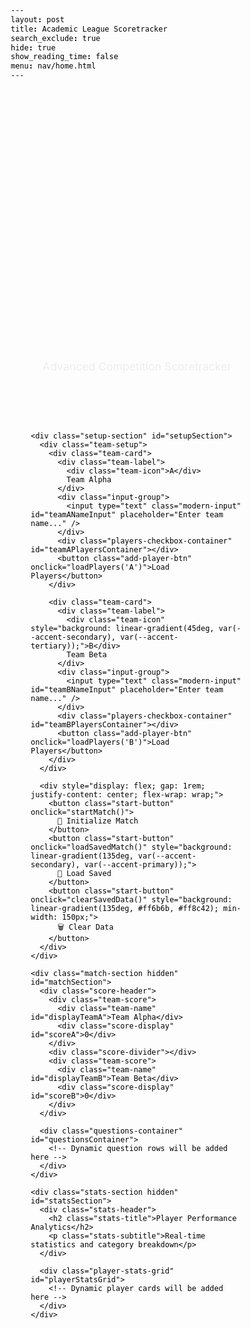 ```yaml
---
layout: post
title: Academic League Scoretracker
search_exclude: true
hide: true
show_reading_time: false
menu: nav/home.html
---
```


<html lang="en">
<head>
  <meta charset="UTF-8" />
  <meta name="viewport" content="width=device-width, initial-scale=1.0" />
  
  <title>Academic League Scoretracker</title>
  <title></title>
  <style>
    @import url('https://fonts.googleapis.com/css2?family=Inter:wght@300;400;500;600;700;800&display=swap');
    
    :root {
      --primary-bg: #0a0a0f;
      --secondary-bg: #1a1a2e;
      --card-bg: rgba(30, 30, 60, 0.4);
      --glass-bg: rgba(255, 255, 255, 0.05);
      --accent-primary: #00d4ff;
      --accent-secondary: #7c3aed;
      --accent-tertiary: #06ffa5;
      --text-primary: #ffffff;
      --text-secondary: #a8b3cf;
      --text-muted: #6b7280;
      --border-color: rgba(255, 255, 255, 0.1);
      --shadow-glow: 0 0 40px rgba(0, 212, 255, 0.3);
      --shadow-subtle: 0 4px 20px rgba(0, 0, 0, 0.3);
    }

    * {
      margin: 0;
      padding: 0;
      box-sizing: border-box;
      color: inherit !important;
      text-decoration: none !important;
    }

    body {
      font-family: 'Inter', -apple-system, BlinkMacSystemFont, sans-serif;
      background: linear-gradient(135deg, var(--primary-bg) 0%, var(--secondary-bg) 50%, #0f0f23 100%);
      min-height: 100vh;
      color: var(--text-primary) !important;
      overflow-x: hidden;
      position: relative;
    }

    body::before {
      content: '';
      position: fixed;
      top: 0;
      left: 0;
      right: 0;
      bottom: 0;
      background: radial-gradient(ellipse at 20% 50%, rgba(124, 58, 237, 0.1) 0%, transparent 50%),
                  radial-gradient(ellipse at 80% 20%, rgba(0, 212, 255, 0.1) 0%, transparent 50%),
                  radial-gradient(ellipse at 40% 80%, rgba(6, 255, 165, 0.1) 0%, transparent 50%);
      pointer-events: none;
      z-index: -1;
    }

    .container {
      max-width: 1400px;
      margin: 0 auto;
      padding: 2rem;
      position: relative;
    }

    .header {
      text-align: center;
      margin-bottom: 3rem;
      animation: slideDown 1s ease-out;
    }

    @keyframes slideDown {
      from { opacity: 0; transform: translateY(-50px); }
      to { opacity: 1; transform: translateY(0); }
    }

    .title {
      font-size: clamp(2rem, 5vw, 4rem);
      font-weight: 800;
      background: linear-gradient(135deg, var(--accent-primary), var(--accent-secondary), var(--accent-tertiary));
      -webkit-background-clip: text;
      -webkit-text-fill-color: transparent;
      background-clip: text;
      margin-bottom: 0.5rem;
      animation: gradientShift 4s ease-in-out infinite;
      filter: drop-shadow(0 0 20px rgba(0, 212, 255, 0.5));
    }

    @keyframes gradientShift {
      0%, 100% { filter: hue-rotate(0deg); }
      50% { filter: hue-rotate(30deg); }
    }

    .subtitle {
      color: var(--text-secondary) !important;
      font-size: 1.1rem;
      font-weight: 400;
      opacity: 0.8;
    }

    .setup-section {
      background: var(--glass-bg);
      backdrop-filter: blur(20px);
      border: 1px solid var(--border-color);
      border-radius: 24px;
      padding: 2.5rem;
      margin-bottom: 3rem;
      box-shadow: var(--shadow-subtle);
      animation: slideUp 1s ease-out 0.2s both;
      position: relative;
      overflow: hidden;
    }

    .setup-section::before {
      content: '';
      position: absolute;
      top: 0;
      left: 0;
      right: 0;
      height: 2px;
      background: linear-gradient(90deg, var(--accent-primary), var(--accent-secondary), var(--accent-tertiary));
      animation: shimmer 3s ease-in-out infinite;
    }

    @keyframes shimmer {
      0%, 100% { opacity: 0.5; }
      50% { opacity: 1; }
    }

    @keyframes slideUp {
      from { opacity: 0; transform: translateY(50px); }
      to { opacity: 1; transform: translateY(0); }
    }

    .team-setup {
      display: grid;
      grid-template-columns: 1fr 1fr;
      gap: 2rem;
      margin-bottom: 2rem;
    }

    @media (max-width: 768px) {
      .team-setup {
        grid-template-columns: 1fr;
        gap: 1.5rem;
      }
    }

    .team-card {
      background: var(--card-bg);
      backdrop-filter: blur(10px);
      border: 1px solid var(--border-color);
      border-radius: 16px;
      padding: 1.5rem;
      transition: all 0.3s ease;
      position: relative;
      overflow: hidden;
    }

    .team-card::before {
      content: '';
      position: absolute;
      top: 0;
      left: 0;
      right: 0;
      height: 1px;
      background: linear-gradient(90deg, transparent, var(--accent-primary), transparent);
      opacity: 0;
      transition: opacity 0.3s ease;
    }

    .team-card:hover {
      transform: translateY(-2px);
      box-shadow: var(--shadow-glow);
      border-color: var(--accent-primary);
    }

    .team-card:hover::before {
      opacity: 1;
    }

    .team-label {
      font-size: 1.1rem;
      font-weight: 600;
      color: var(--text-primary) !important;
      margin-bottom: 1rem;
      display: flex;
      align-items: center;
      gap: 0.5rem;
    }

    .team-icon {
      width: 20px;
      height: 20px;
      border-radius: 50%;
      background: linear-gradient(45deg, var(--accent-primary), var(--accent-secondary));
      display: flex;
      align-items: center;
      justify-content: center;
      font-size: 0.8rem;
      font-weight: 700;
      color: var(--primary-bg) !important;
    }

    .input-group {
      margin-bottom: 1rem;
    }

    .modern-input {
      width: 100%;
      padding: 12px 16px;
      background: var(--glass-bg);
      border: 1px solid var(--border-color);
      border-radius: 12px;
      color: var(--text-primary) !important;
      font-size: 1rem;
      font-weight: 400;
      transition: all 0.3s ease;
      backdrop-filter: blur(10px);
    }

    .modern-input:focus {
      outline: none;
      border-color: var(--accent-primary);
      box-shadow: 0 0 0 3px rgba(0, 212, 255, 0.1);
      background: rgba(255, 255, 255, 0.08);
    }

    .modern-select {
      width: 100%;
      padding: 10px 16px;
      background: var(--glass-bg);
      border: 1px solid var(--border-color);
      border-radius: 10px;
      color: var(--text-primary) !important;
      font-size: 0.9rem;
      backdrop-filter: blur(10px);
      min-height: 100px;
      transition: all 0.3s ease;
    }

    .modern-select:focus {
      outline: none;
      border-color: var(--accent-primary);
      box-shadow: 0 0 0 3px rgba(0, 212, 255, 0.1);
    }

    .modern-select option {
      background: var(--secondary-bg) !important;
      color: var(--text-primary) !important;
      padding: 8px;
    }

    .players-checkbox-container {
      max-height: 200px;
      overflow-y: auto;
      padding: 12px;
      background: var(--glass-bg);
      border: 1px solid var(--border-color);
      border-radius: 12px;
      backdrop-filter: blur(10px);
      margin-bottom: 0.5rem;
    }

    .players-checkbox-container::-webkit-scrollbar {
      width: 4px;
    }

    .players-checkbox-container::-webkit-scrollbar-track {
      background: var(--glass-bg);
      border-radius: 2px;
    }

    .players-checkbox-container::-webkit-scrollbar-thumb {
      background: linear-gradient(180deg, var(--accent-primary), var(--accent-secondary));
      border-radius: 2px;
    }

    .player-checkbox-item {
      display: flex;
      align-items: center;
      gap: 0.75rem;
      padding: 0.5rem;
      margin-bottom: 0.25rem;
      border-radius: 8px;
      transition: all 0.2s ease;
      cursor: pointer;
    }

    .player-checkbox-item:hover {
      background: rgba(255, 255, 255, 0.05);
    }

    .player-checkbox {
      appearance: none;
      width: 18px;
      height: 18px;
      border: 2px solid var(--border-color);
      border-radius: 4px;
      background: var(--glass-bg);
      cursor: pointer;
      transition: all 0.3s ease;
      position: relative;
      flex-shrink: 0;
    }

    .player-checkbox:checked {
      background: linear-gradient(135deg, var(--accent-primary), var(--accent-secondary));
      border-color: var(--accent-primary);
    }

    .player-checkbox:checked::after {
      content: '✓';
      position: absolute;
      top: 50%;
      left: 50%;
      transform: translate(-50%, -50%);
      color: var(--primary-bg) !important;
      font-size: 11px;
      font-weight: 700;
    }

    .player-label {
      font-size: 0.9rem;
      font-weight: 400;
      color: var(--text-primary) !important;
      cursor: pointer;
      flex: 1;
    }

    .add-player-btn {
      width: 100%;
      padding: 10px 16px;
      background: linear-gradient(135deg, var(--accent-primary), var(--accent-secondary));
      border: none;
      border-radius: 10px;
      color: var(--primary-bg) !important;
      font-size: 0.9rem;
      font-weight: 600;
      cursor: pointer;
      transition: all 0.3s ease;
      text-transform: uppercase;
      letter-spacing: 0.5px;
      margin-top: 0.5rem;
    }

    .add-player-btn:hover {
      transform: translateY(-2px);
      box-shadow: 0 8px 25px rgba(0, 212, 255, 0.4);
      filter: brightness(1.1);
    }

    .start-button {
      display: block;
      margin: 0 auto;
      padding: 16px 48px;
      background: linear-gradient(135deg, var(--accent-tertiary), var(--accent-primary));
      border: none;
      border-radius: 50px;
      color: var(--primary-bg) !important;
      font-size: 1.1rem;
      font-weight: 700;
      cursor: pointer;
      transition: all 0.4s ease;
      text-transform: uppercase;
      letter-spacing: 1px;
      position: relative;
      overflow: hidden;
      min-width: 200px;
    }

    .start-button::before {
      content: '';
      position: absolute;
      top: 0;
      left: -100%;
      width: 100%;
      height: 100%;
      background: linear-gradient(90deg, transparent, rgba(255, 255, 255, 0.3), transparent);
      transition: left 0.6s ease;
    }

    .start-button:hover::before {
      left: 100%;
    }

    .start-button:hover {
      transform: translateY(-3px) scale(1.05);
      box-shadow: 0 15px 40px rgba(6, 255, 165, 0.4);
      filter: brightness(1.2);
    }

    .match-section {
      background: var(--glass-bg);
      backdrop-filter: blur(20px);
      border: 1px solid var(--border-color);
      border-radius: 24px;
      padding: 2rem;
      box-shadow: var(--shadow-subtle);
      animation: slideUp 1s ease-out 0.4s both;
      overflow: hidden;
    }

    .score-header {
      display: flex;
      justify-content: space-between;
      align-items: center;
      margin-bottom: 2rem;
      padding: 1rem 2rem;
      background: var(--card-bg);
      border-radius: 16px;
      border: 1px solid var(--border-color);
    }

    .team-score {
      text-align: center;
      flex: 1;
    }

    .team-name {
      font-size: 1.2rem;
      font-weight: 600;
      color: var(--text-primary) !important;
      margin-bottom: 0.5rem;
    }

    .score-display {
      font-size: 3rem;
      font-weight: 800;
      background: linear-gradient(135deg, var(--accent-primary), var(--accent-tertiary));
      -webkit-background-clip: text;
      -webkit-text-fill-color: transparent;
      background-clip: text;
      transition: all 0.3s ease;
    }

    .score-divider {
      width: 2px;
      height: 60px;
      background: linear-gradient(180deg, var(--accent-primary), var(--accent-secondary));
      margin: 0 2rem;
      border-radius: 2px;
    }

    .questions-container {
      max-height: 60vh;
      overflow-y: auto;
      padding-right: 1rem;
    }

    .questions-container::-webkit-scrollbar {
      width: 6px;
    }

    .questions-container::-webkit-scrollbar-track {
      background: var(--glass-bg);
      border-radius: 3px;
    }

    .questions-container::-webkit-scrollbar-thumb {
      background: linear-gradient(180deg, var(--accent-primary), var(--accent-secondary));
      border-radius: 3px;
    }

    .question-row {
      display: grid;
      grid-template-columns: 60px 1fr 150px 100px 1fr;
      gap: 1rem;
      align-items: center;
      padding: 1rem;
      background: var(--card-bg);
      border: 1px solid var(--border-color);
      border-radius: 12px;
      margin-bottom: 1rem;
      transition: all 0.3s ease;
    }

    .question-row:hover {
      transform: translateX(4px);
      border-color: var(--accent-primary);
      box-shadow: 0 4px 20px rgba(0, 212, 255, 0.2);
    }

    .question-number {
      display: flex;
      align-items: center;
      justify-content: center;
      width: 40px;
      height: 40px;
      background: linear-gradient(135deg, var(--accent-primary), var(--accent-secondary));
      border-radius: 50%;
      font-weight: 700;
      color: var(--primary-bg) !important;
      font-size: 0.9rem;
    }

    .team-controls {
      display: flex;
      flex-direction: column;
      gap: 0.5rem;
    }

    .player-select {
      width: 100%;
      padding: 8px 12px;
      background: var(--glass-bg);
      border: 1px solid var(--border-color);
      border-radius: 8px;
      color: var(--text-primary) !important;
      font-size: 0.9rem;
      backdrop-filter: blur(10px);
    }

    .player-select option {
      background: var(--secondary-bg) !important;
      color: var(--text-primary) !important;
    }

    .checkbox-group {
      display: flex;
      gap: 1rem;
      margin-top: 0.5rem;
    }

    .checkbox-item {
      display: flex;
      align-items: center;
      gap: 0.5rem;
      cursor: pointer;
    }

    .modern-checkbox {
      appearance: none;
      width: 20px;
      height: 20px;
      border: 2px solid var(--border-color);
      border-radius: 4px;
      background: var(--glass-bg);
      cursor: pointer;
      transition: all 0.3s ease;
      position: relative;
    }

    .modern-checkbox:checked {
      background: linear-gradient(135deg, var(--accent-primary), var(--accent-secondary));
      border-color: var(--accent-primary);
    }

    .modern-checkbox:checked::after {
      content: '✓';
      position: absolute;
      top: 50%;
      left: 50%;
      transform: translate(-50%, -50%);
      color: var(--primary-bg) !important;
      font-size: 12px;
      font-weight: 700;
    }

    .checkbox-label {
      font-size: 0.8rem;
      font-weight: 500;
      color: var(--text-secondary) !important;
    }

    .correct-label {
      color: var(--accent-tertiary) !important;
    }

    .neg-label {
      color: #ff6b6b !important;
    }

    .category-select, .bonus-input {
      padding: 8px 12px;
      background: var(--glass-bg);
      border: 1px solid var(--border-color);
      border-radius: 8px;
      color: var(--text-primary) !important;
      font-size: 0.9rem;
      backdrop-filter: blur(10px);
      transition: all 0.3s ease;
    }

    .category-select option {
      background: var(--secondary-bg) !important;
      color: var(--text-primary) !important;
    }

    .bonus-input {
      width: 80px;
      text-align: center;
    }

    .bonus-input:focus, .category-select:focus, .player-select:focus {
      outline: none;
      border-color: var(--accent-primary);
      box-shadow: 0 0 0 2px rgba(0, 212, 255, 0.1);
    }

    .score-animation {
      animation: scoreGlow 0.6s ease-in-out;
    }

    @keyframes scoreGlow {
      0%, 100% { transform: scale(1); }
      50% { 
        transform: scale(1.1); 
        filter: drop-shadow(0 0 15px var(--accent-primary));
      }
    }

    .loading-spinner {
      display: inline-block;
      width: 20px;
      height: 20px;
      border: 2px solid var(--border-color);
      border-radius: 50%;
      border-top-color: var(--accent-primary);
      animation: spin 1s ease-in-out infinite;
    }

    @keyframes spin {
      to { transform: rotate(360deg); }
    }

    @media (max-width: 1024px) {
      .question-row {
        grid-template-columns: 1fr;
        gap: 0.5rem;
        text-align: center;
      }
      
      .score-header {
        flex-direction: column;
        gap: 1rem;
      }

      .score-divider {
        width: 60px;
        height: 2px;
        margin: 0;
      }
    }

    .hidden {
      display: none;
    }

    @keyframes slideIn {
      from { opacity: 0; transform: translateX(100px); }
      to { opacity: 1; transform: translateX(0); }
    }

    .stats-section {
      background: var(--glass-bg);
      backdrop-filter: blur(20px);
      border: 1px solid var(--border-color);
      border-radius: 24px;
      padding: 2rem;
      margin-top: 2rem;
      box-shadow: var(--shadow-subtle);
      animation: slideUp 1s ease-out 0.6s both;
    }

    .stats-header {
      text-align: center;
      margin-bottom: 2rem;
    }

    .stats-title {
      font-size: 1.8rem;
      font-weight: 700;
      background: linear-gradient(135deg, var(--accent-primary), var(--accent-secondary));
      -webkit-background-clip: text;
      -webkit-text-fill-color: transparent;
      background-clip: text;
      margin-bottom: 0.5rem;
    }

    .stats-subtitle {
      color: var(--text-secondary) !important;
      font-size: 1rem;
      opacity: 0.8;
    }

    .player-stats-grid {
      display: grid;
      grid-template-columns: repeat(auto-fit, minmax(400px, 1fr));
      gap: 1.5rem;
    }

    .player-card {
      background: var(--card-bg);
      backdrop-filter: blur(15px);
      border: 1px solid var(--border-color);
      border-radius: 20px;
      padding: 1.5rem;
      transition: all 0.4s ease;
      position: relative;
      overflow: hidden;
    }

    .player-card::before {
      content: '';
      position: absolute;
      top: 0;
      left: 0;
      right: 0;
      height: 3px;
      background: linear-gradient(90deg, var(--accent-primary), var(--accent-secondary), var(--accent-tertiary));
      opacity: 0;
      transition: opacity 0.3s ease;
    }

    .player-card:hover {
      transform: translateY(-8px) scale(1.02);
      box-shadow: 0 20px 60px rgba(0, 212, 255, 0.2);
      border-color: var(--accent-primary);
    }

    .player-card:hover::before {
      opacity: 1;
    }

    .player-header {
      display: flex;
      align-items: center;
      justify-content: space-between;
      margin-bottom: 1.5rem;
    }

    .player-info {
      display: flex;
      align-items: center;
      gap: 1rem;
    }

    .player-avatar {
      width: 50px;
      height: 50px;
      background: linear-gradient(135deg, var(--accent-primary), var(--accent-secondary));
      border-radius: 50%;
      display: flex;
      align-items: center;
      justify-content: center;
      font-weight: 700;
      font-size: 1.2rem;
      color: var(--primary-bg) !important;
      box-shadow: 0 8px 20px rgba(0, 212, 255, 0.3);
    }

    .player-details h3 {
      font-size: 1.2rem;
      font-weight: 600;
      color: var(--text-primary) !important;
      margin-bottom: 0.2rem;
    }

    .team-badge {
      padding: 4px 12px;
      background: linear-gradient(135deg, var(--accent-tertiary), var(--accent-primary));
      border-radius: 12px;
      font-size: 0.8rem;
      font-weight: 600;
      color: var(--primary-bg) !important;
      text-transform: uppercase;
      letter-spacing: 0.5px;
    }

    .stats-content {
      display: grid;
      grid-template-columns: 1fr 200px;
      gap: 1.5rem;
      align-items: center;
    }

    .stats-numbers {
      display: grid;
      grid-template-columns: repeat(3, 1fr);
      gap: 1rem;
    }

    .stat-item {
      text-align: center;
      padding: 1rem;
      background: var(--glass-bg);
      border-radius: 12px;
      border: 1px solid var(--border-color);
      transition: all 0.3s ease;
    }

    .stat-item:hover {
      transform: translateY(-2px);
      border-color: var(--accent-primary);
    }

    .stat-value {
      font-size: 2rem;
      font-weight: 800;
      background: linear-gradient(135deg, var(--accent-primary), var(--accent-tertiary));
      -webkit-background-clip: text;
      -webkit-text-fill-color: transparent;
      background-clip: text;
      margin-bottom: 0.3rem;
    }

    .stat-label {
      font-size: 0.8rem;
      color: var(--text-secondary) !important;
      text-transform: uppercase;
      letter-spacing: 0.5px;
      font-weight: 500;
    }

    .chart-container {
      position: relative;
      display: flex;
      align-items: center;
      justify-content: center;
    }

    .chart-canvas {
      max-width: 180px;
      max-height: 180px;
    }

    .chart-legend {
      margin-top: 1rem;
      display: grid;
      grid-template-columns: repeat(2, 1fr);
      gap: 0.5rem;
    }

    .legend-item {
      display: flex;
      align-items: center;
      gap: 0.5rem;
      font-size: 0.8rem;
      color: var(--text-secondary) !important;
    }

    .legend-color {
      width: 12px;
      height: 12px;
      border-radius: 50%;
    }

    @media (max-width: 768px) {
      .player-stats-grid {
        grid-template-columns: 1fr;
      }
      
      .stats-content {
        grid-template-columns: 1fr;
        gap: 1rem;
      }
      
      .stats-numbers {
        grid-template-columns: repeat(3, 1fr);
        gap: 0.5rem;
      }
    }
  </style>
</head>
<body>
  <div class="container">
    <div class="header">
      <h1 class="title">Academic League by Kiruthic</h1>
      <h1 class="title">Vote Kiruthic For VP</h1>
      <p class="subtitle">Advanced Competition Scoretracker</p>
    </div>
    
    <div class="setup-section" id="setupSection">
      <div class="team-setup">
        <div class="team-card">
          <div class="team-label">
            <div class="team-icon">A</div>
            Team Alpha
          </div>
          <div class="input-group">
            <input type="text" class="modern-input" id="teamANameInput" placeholder="Enter team name..." />
          </div>
          <div class="players-checkbox-container" id="teamAPlayersContainer"></div>
          <button class="add-player-btn" onclick="loadPlayers('A')">Load Players</button>
        </div>
        
        <div class="team-card">
          <div class="team-label">
            <div class="team-icon" style="background: linear-gradient(45deg, var(--accent-secondary), var(--accent-tertiary));">B</div>
            Team Beta
          </div>
          <div class="input-group">
            <input type="text" class="modern-input" id="teamBNameInput" placeholder="Enter team name..." />
          </div>
          <div class="players-checkbox-container" id="teamBPlayersContainer"></div>
          <button class="add-player-btn" onclick="loadPlayers('B')">Load Players</button>
        </div>
      </div>
      
      <div style="display: flex; gap: 1rem; justify-content: center; flex-wrap: wrap;">
        <button class="start-button" onclick="startMatch()">
          🚀 Initialize Match
        </button>
        <button class="start-button" onclick="loadSavedMatch()" style="background: linear-gradient(135deg, var(--accent-secondary), var(--accent-primary));">
          📂 Load Saved
        </button>
        <button class="start-button" onclick="clearSavedData()" style="background: linear-gradient(135deg, #ff6b6b, #ff8c42); min-width: 150px;">
          🗑️ Clear Data
        </button>
      </div>
    </div>

    <div class="match-section hidden" id="matchSection">
      <div class="score-header">
        <div class="team-score">
          <div class="team-name" id="displayTeamA">Team Alpha</div>
          <div class="score-display" id="scoreA">0</div>
        </div>
        <div class="score-divider"></div>
        <div class="team-score">
          <div class="team-name" id="displayTeamB">Team Beta</div>
          <div class="score-display" id="scoreB">0</div>
        </div>
      </div>

      <div class="questions-container" id="questionsContainer">
        <!-- Dynamic question rows will be added here -->
      </div>
    </div>

    <div class="stats-section hidden" id="statsSection">
      <div class="stats-header">
        <h2 class="stats-title">Player Performance Analytics</h2>
        <p class="stats-subtitle">Real-time statistics and category breakdown</p>
      </div>
      
      <div class="player-stats-grid" id="playerStatsGrid">
        <!-- Dynamic player cards will be added here -->
      </div>
    </div>
  </div>

  <script src="https://cdnjs.cloudflare.com/ajax/libs/Chart.js/3.9.1/chart.min.js"></script>
  <script>
    const playerList = [
      'Jacob Wu', 'Srijan Atti', 'Saaras Kodali', 'Amy Yuan', 'Ryan Gonzalez', 'Preston Foster', "Advik Garg", "Aryan Shrimali", "Anish Degalmadikar",  "Liam Vinson",  "Aashray Rajagopalan", "Vasanth Rajasekaran", "Kiruthic Selvakumar", "Derek Kang", "Dylan Zhang", "Kasra Kermani", "Bryan Chen", "Adhav Selvan", "Nikhil Maturi",
      "Rishab Shyamal", "Meryl Chen", "Michelle Yu", 'Nathan Do', 'Hamin Park', 'Ian Huang', "Santhosh Karthik", "Zhengji Li", 'Sahith Bobba', "Caleb Park", "Advait Deshpande", "Skandan Sundar", "Akhil Kulkarni", 'Roxana Khamooshian', 'Aarav Wadhwani', 'Oliver Zhang', 'Rigved Reddy Gaddam', 'Narumi Yoshida', 'Aaron Tambiah', 'Ribhav Deep', 'Ryan Gui', 'Isaac Tsai', 'Aarav Sriramagiri', 'Pracheth (Kirby one)', 'Aarav Sriramagiri', 'ssprinkle1'
    ];

    const categories = ["Math", "Science", "History", "Literature", "Art", "Geography", "Current Events"];
    
    let state = {
      teamA: "",
      teamB: "",
      playersA: [],
      playersB: [],
      scoreA: 0,
      scoreB: 0,
      questionCount: 0,
      playerStats: {} // Track individual player statistics
    };

    const categoryColors = {
      "Math": "#00d4ff",
      "Science": "#7c3aed", 
      "History": "#06ffa5",
      "Literature": "#ff6b6b",
      "Art": "#ffd93d",
      "Geography": "#ff8c42",
      "Current Events": "#a78bfa"
    };
    
    const StorageManager = {
      STORAGE_KEY: 'academicLeagueData',
      
      saveState() {
        const dataToSave = {
          state: state,
          timestamp: Date.now(),
          version: '1.0'
        };
        try {
          const jsonData = JSON.stringify(dataToSave);
          localStorage.setItem(this.STORAGE_KEY, jsonData);
          this.showNotification('Data saved successfully!', 'success');
        } catch (error) {
          console.error('Failed to save data:', error);
          this.showNotification('Failed to save data', 'error');
        }
      },
      
      loadState() {
        try {
          const savedData = localStorage.getItem(this.STORAGE_KEY);
          if (!savedData) return null;
          
          const parsedData = JSON.parse(savedData);
          return parsedData.state;
        } catch (error) {
          console.error('Failed to load data:', error);
          return null;
        }
      },
      
      clearData() {
        localStorage.removeItem(this.STORAGE_KEY);
        this.showNotification('Data cleared successfully!', 'success');
      },
      
      showNotification(message, type) {
        const notification = document.createElement('div');
        notification.style.cssText = `
          position: fixed;
          top: 20px;
          right: 20px;
          padding: 12px 24px;
          background: ${type === 'success' ? 'linear-gradient(135deg, var(--accent-tertiary), var(--accent-primary))' : 'linear-gradient(135deg, #ff6b6b, #ff8c42)'};
          color: var(--primary-bg);
          border-radius: 12px;
          font-weight: 600;
          z-index: 1000;
          animation: slideIn 0.3s ease-out;
        `;
        notification.textContent = message;
        document.body.appendChild(notification);
        
        setTimeout(() => {
          notification.remove();
        }, 3000);
      }
    };

    function loadPlayers(team) {
      const container = document.getElementById(`team${team}PlayersContainer`);
      container.innerHTML = "";
      
      playerList.forEach(name => {
        const checkboxItem = document.createElement("div");
        checkboxItem.className = "player-checkbox-item";
        
        checkboxItem.innerHTML = `
          <input type="checkbox" class="player-checkbox" id="${team}-${name.replace(/\s+/g, '-')}" value="${name}" onchange="StorageManager.saveState()">
          <label class="player-label" for="${team}-${name.replace(/\s+/g, '-')}">${name}</label>
        `;

        
        container.appendChild(checkboxItem);
      });
    }

    function startMatch() {
      const teamAName = document.getElementById("teamANameInput").value.trim() || "Team Alpha";
      const teamBName = document.getElementById("teamBNameInput").value.trim() || "Team Beta";
      
      const teamACheckboxes = document.querySelectorAll('#teamAPlayersContainer .player-checkbox:checked');
      const teamBCheckboxes = document.querySelectorAll('#teamBPlayersContainer .player-checkbox:checked');
      
      state.teamA = teamAName;
      state.teamB = teamBName;
      state.playersA = Array.from(teamACheckboxes).map(cb => cb.value);
      state.playersB = Array.from(teamBCheckboxes).map(cb => cb.value);
      
      if (state.playersA.length === 0 || state.playersB.length === 0) {
        alert("Please select players for both teams before starting the match.");
        return;
      }
      
      // Initialize player stats
      [...state.playersA, ...state.playersB].forEach(player => {
        state.playerStats[player] = {
          correct: 0,
          negs: 0,
          categories: {},
          team: state.playersA.includes(player) ? 'A' : 'B'
        };
      });
      
      document.getElementById("displayTeamA").textContent = teamAName;
      document.getElementById("displayTeamB").textContent = teamBName;
      
      document.getElementById("setupSection").classList.add("hidden");
      document.getElementById("matchSection").classList.remove("hidden");
      document.getElementById("statsSection").classList.remove("hidden");
      
      updatePlayerStats();
      addQuestionRow();
      StorageManager.saveState();
    }

    function loadSavedMatch() {
      const savedState = StorageManager.loadState();
      if (!savedState) {
        StorageManager.showNotification('No saved data found', 'error');
        return;
      }
      
      // Restore state
      // Restore state more carefully
      state.teamA = savedState.teamA || "";
      state.teamB = savedState.teamB || "";  
      state.playersA = savedState.playersA || [];
      state.playersB = savedState.playersB || [];
      state.scoreA = savedState.scoreA || 0;
      state.scoreB = savedState.scoreB || 0;
      state.questionCount = savedState.questionCount || 0;
      state.playerStats = savedState.playerStats || {};
      
      // Update UI elements
      document.getElementById("teamANameInput").value = state.teamA;
      document.getElementById("teamBNameInput").value = state.teamB;
      document.getElementById("displayTeamA").textContent = state.teamA;
      document.getElementById("displayTeamB").textContent = state.teamB;
      document.getElementById("scoreA").textContent = state.scoreA;
      document.getElementById("scoreB").textContent = state.scoreB;
      
      // Load players and restore selections
      loadPlayers('A');
      loadPlayers('B');
      
      // Check the selected players
      setTimeout(() => {
        state.playersA.forEach(player => {
          const checkbox = document.getElementById(`A-${player.replace(/\s+/g, '-')}`);
          if (checkbox) checkbox.checked = true;
        });
        
        state.playersB.forEach(player => {
          const checkbox = document.getElementById(`B-${player.replace(/\s+/g, '-')}`);
          if (checkbox) checkbox.checked = true;
        });
      }, 200);
      
      // Show match section
      document.getElementById("setupSection").classList.add("hidden");
      document.getElementById("matchSection").classList.remove("hidden");
      document.getElementById("statsSection").classList.remove("hidden");
      
      // Restore questions (this requires rebuilding the question rows)
      rebuildQuestionRows();
      updatePlayerStats();
      
      StorageManager.showNotification('Match loaded successfully!', 'success');
    }

    function clearSavedData() {
      if (confirm('Are you sure you want to clear all saved data? This cannot be undone.')) {
        StorageManager.clearData();
        // Reset current state
        location.reload();
      }
    }

    function rebuildQuestionRows() {
      const container = document.getElementById("questionsContainer");
      container.innerHTML = "";
      
      // Reset question count and rebuild from scratch
      const savedQuestionCount = state.questionCount;
      state.questionCount = 0;
      
      // Add first question row
      addQuestionRow();
      
      // If there were more questions, restore the count but don't add more rows
      // They'll be added automatically as the user interacts
      if (savedQuestionCount > 1) {
        state.questionCount = 1; // Keep it at 1 for now
      }
    }

    function addQuestionRow() {
      const container = document.getElementById("questionsContainer");
      const questionNum = ++state.questionCount;
      
      const row = document.createElement("div");
      row.className = "question-row";
      row.style.animationDelay = `${questionNum * 0.1}s`;
      
      row.innerHTML = `
        <div class="question-number">${questionNum}</div>
        
        <div class="team-controls">
          <select class="player-select" data-team="A">
            <option value="">Select Player</option>
            ${state.playersA.map(player => `<option value="${player}">${player}</option>`).join('')}
          </select>
          <div class="checkbox-group">
            <div class="checkbox-item">
              <input type="checkbox" class="modern-checkbox" data-type="correct" data-team="A">
              <span class="checkbox-label correct-label">Correct</span>
            </div>
            <div class="checkbox-item">
              <input type="checkbox" class="modern-checkbox" data-type="neg" data-team="A">
              <span class="checkbox-label neg-label">NEG</span>
            </div>
          </div>
        </div>
        
        <select class="category-select">
          <option value="">Category</option>
          ${categories.map(cat => `<option value="${cat}">${cat}</option>`).join('')}
        </select>
        
        <input type="number" class="bonus-input" min="0" max="30" value="0" placeholder="Bonus">
        
        <div class="team-controls">
          <select class="player-select" data-team="B">
            <option value="">Select Player</option>
            ${state.playersB.map(player => `<option value="${player}">${player}</option>`).join('')}
          </select>
          <div class="checkbox-group">
            <div class="checkbox-item">
              <input type="checkbox" class="modern-checkbox" data-type="correct" data-team="B">
              <span class="checkbox-label correct-label">Correct</span>
            </div>
            <div class="checkbox-item">
              <input type="checkbox" class="modern-checkbox" data-type="neg" data-team="B">
              <span class="checkbox-label neg-label">NEG</span>
            </div>
          </div>
        </div>
      `;
      
      container.appendChild(row);
      
      // Add event listeners for scoring
      const checkboxes = row.querySelectorAll('.modern-checkbox');
      const bonusInput = row.querySelector('.bonus-input');
      
      [...checkboxes, bonusInput].forEach(element => {
        element.addEventListener('change', () => {
          recalculateScores();
          StorageManager.saveState(); // Auto-save on any change
          // Auto-add next row when current row is used
          if (isRowUsed(row) && questionNum === state.questionCount) {
            setTimeout(() => addQuestionRow(), 300);
          }
        });
      });
    }

    function isRowUsed(row) {
      const checkboxes = row.querySelectorAll('.modern-checkbox[data-type="correct"]');
      return Array.from(checkboxes).some(cb => cb.checked);
    }

    function recalculateScores() {
      let scoreA = 0, scoreB = 0;
      
      // Reset player stats
      Object.keys(state.playerStats).forEach(player => {
        state.playerStats[player].correct = 0;
        state.playerStats[player].negs = 0;
        state.playerStats[player].categories = {};
      });
      
      document.querySelectorAll('.question-row').forEach(row => {
        const correctA = row.querySelector('.modern-checkbox[data-type="correct"][data-team="A"]');
        const correctB = row.querySelector('.modern-checkbox[data-type="correct"][data-team="B"]');
        const negA = row.querySelector('.modern-checkbox[data-type="neg"][data-team="A"]');
        const negB = row.querySelector('.modern-checkbox[data-type="neg"][data-team="B"]');
        const bonus = row.querySelector('.bonus-input');
        const category = row.querySelector('.category-select');
        const playerSelectA = row.querySelector('.player-select[data-team="A"]');
        const playerSelectB = row.querySelector('.player-select[data-team="B"]');
        
        const bonusPoints = parseInt(bonus.value) || 0;
        const selectedCategory = category.value;
        const selectedPlayerA = playerSelectA.value;
        const selectedPlayerB = playerSelectB.value;
        
        if (correctA.checked && !correctB.checked) {
          scoreA += 3 + bonusPoints;
          if (selectedPlayerA && state.playerStats[selectedPlayerA]) {
            state.playerStats[selectedPlayerA].correct++;
            if (selectedCategory) {
              state.playerStats[selectedPlayerA].categories[selectedCategory] = 
                (state.playerStats[selectedPlayerA].categories[selectedCategory] || 0) + 1;
            }
          }
        }
        if (correctB.checked && !correctA.checked) {
          scoreB += 3 + bonusPoints;
          if (selectedPlayerB && state.playerStats[selectedPlayerB]) {
            state.playerStats[selectedPlayerB].correct++;
            if (selectedCategory) {
              state.playerStats[selectedPlayerB].categories[selectedCategory] = 
                (state.playerStats[selectedPlayerB].categories[selectedCategory] || 0) + 1;
            }
          }
        }
        
        if (negA.checked && selectedPlayerA && state.playerStats[selectedPlayerA]) {
          scoreA -= 1;
          state.playerStats[selectedPlayerA].negs++;
        }
        if (negB.checked && selectedPlayerB && state.playerStats[selectedPlayerB]) {
          scoreB -= 1;
          state.playerStats[selectedPlayerB].negs++;
        }
      });
      
      const scoreAElement = document.getElementById("scoreA");
      const scoreBElement = document.getElementById("scoreB");
      
      if (state.scoreA !== scoreA) {
        scoreAElement.classList.add("score-animation");
        setTimeout(() => scoreAElement.classList.remove("score-animation"), 600);
      }
      if (state.scoreB !== scoreB) {
        scoreBElement.classList.add("score-animation");
        setTimeout(() => scoreBElement.classList.remove("score-animation"), 600);
      }
      
      state.scoreA = scoreA;
      state.scoreB = scoreB;
      scoreAElement.textContent = scoreA;
      scoreBElement.textContent = scoreB;
      
      updatePlayerStats();
      StorageManager.saveState();
    }

    function updatePlayerStats() {
      const container = document.getElementById("playerStatsGrid");
      container.innerHTML = "";
      
      const allPlayers = [...state.playersA, ...state.playersB];
      
      allPlayers.forEach((player, index) => {
        const stats = state.playerStats[player];
        const isTeamA = stats.team === 'A';
        
        const card = document.createElement("div");
        card.className = "player-card";
        card.style.animationDelay = `${index * 0.1}s`;
        
        // Calculate total questions answered
        const totalAnswered = stats.correct + stats.negs;
        
        // Prepare chart data
        const categories = Object.keys(stats.categories);
        const chartData = categories.map(cat => stats.categories[cat]);
        const chartColors = categories.map(cat => categoryColors[cat] || '#ffffff');
        
        card.innerHTML = `
          <div class="player-header">
            <div class="player-info">
              <div class="player-avatar" style="background: linear-gradient(135deg, ${isTeamA ? 'var(--accent-primary), var(--accent-secondary)' : 'var(--accent-secondary), var(--accent-tertiary)'})">
                ${player.split(' ').map(n => n[0]).join('')}
              </div>
              <div class="player-details">
                <h3>${player}</h3>
                <div class="team-badge" style="background: linear-gradient(135deg, ${isTeamA ? 'var(--accent-primary), var(--accent-secondary)' : 'var(--accent-secondary), var(--accent-tertiary)'})">
                  ${isTeamA ? state.teamA : state.teamB}
                </div>
              </div>
            </div>
          </div>
          
          <div class="stats-content">
            <div class="stats-numbers">
              <div class="stat-item">
                <div class="stat-value">${stats.correct}</div>
                <div class="stat-label">Correct</div>
              </div>
              <div class="stat-item">
                <div class="stat-value">${stats.negs}</div>
                <div class="stat-label">NEGs</div>
              </div>
              <div class="stat-item">
                <div class="stat-value">${totalAnswered}</div>
                <div class="stat-label">Total</div>
              </div>
            </div>
            
            <div class="chart-container">
              <canvas class="chart-canvas" id="chart-${index}" width="180" height="180"></canvas>
            </div>
          </div>
          
          <div class="chart-legend" id="legend-${index}">
            <!-- Legend will be populated by JavaScript -->
          </div>
        `;
        
        container.appendChild(card);
        
        // Create pie chart
        setTimeout(() => {
          createPieChart(`chart-${index}`, categories, chartData, chartColors, `legend-${index}`);
        }, 100);
      });
    }

    function createPieChart(canvasId, labels, data, colors, legendId) {
      const canvas = document.getElementById(canvasId);
      if (!canvas) return;
      
      const ctx = canvas.getContext('2d');
      
      // Only create chart if there's data
      if (data.length === 0 || data.every(d => d === 0)) {
        ctx.fillStyle = 'rgba(255, 255, 255, 0.1)';
        ctx.beginPath();
        ctx.arc(90, 90, 70, 0, 2 * Math.PI);
        ctx.fill();
        
        ctx.fillStyle = '#ffffff';
        ctx.font = '14px Inter';
        ctx.textAlign = 'center';
        ctx.fillText('No data yet', 90, 95);
        return;
      }
      
      new Chart(ctx, {
        type: 'doughnut',
        data: {
          labels: labels,
          datasets: [{
            data: data,
            backgroundColor: colors,
            borderColor: colors.map(color => color + '80'),
            borderWidth: 2,
            hoverBorderWidth: 3
          }]
        },
        options: {
          responsive: true,
          maintainAspectRatio: true,
          plugins: {
            legend: {
              display: false
            },
            tooltip: {
              backgroundColor: 'rgba(10, 10, 15, 0.9)',
              titleColor: '#ffffff',
              bodyColor: '#ffffff',
              borderColor: 'rgba(0, 212, 255, 0.5)',
              borderWidth: 1,
              cornerRadius: 8,
              callbacks: {
                label: function(context) {
                  return `${context.label}: ${context.parsed} questions`;
                }
              }
            }
          },
          animation: {
            animateRotate: true,
            duration: 1000
          }
        }
      });
      
      // Create custom legend
      const legendContainer = document.getElementById(legendId);
      if (legendContainer) {
        legendContainer.innerHTML = labels.map((label, index) => 
          `<div class="legend-item">
            <div class="legend-color" style="background-color: ${colors[index]}"></div>
            <span>${label} (${data[index]})</span>
          </div>`
        ).join('');
      }
    }

    // Initialize player dropdowns on load
    document.addEventListener('DOMContentLoaded', () => {
      loadPlayers('A');
      loadPlayers('B');
      
      // Add auto-save for team name inputs
      document.getElementById("teamANameInput").addEventListener('input', () => {
        StorageManager.saveState();
      });

      document.getElementById("teamBNameInput").addEventListener('input', () => {
        StorageManager.saveState();
      });
    });
  </script>
</body>
</html>
